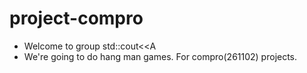 # project-compro
 - Welcome to group std::cout<<A
 - We're going to do hang man games. For compro(261102) projects. 
